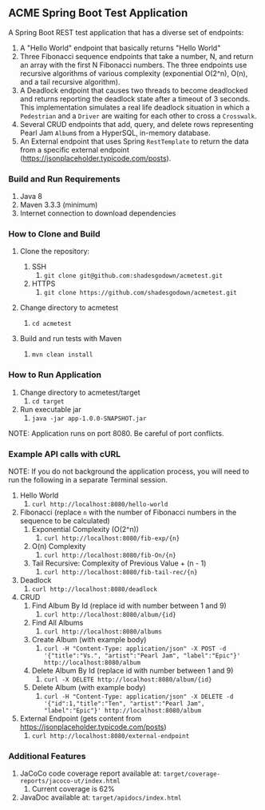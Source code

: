 ACME Spring Boot Test Application
---------------------------------

 A Spring Boot REST test application that has a diverse set of endpoints:  
 1. A "Hello World" endpoint that basically returns "Hello World"
 1. Three Fibonacci sequence endpoints that take a number, N, and return an array with the first 
 N Fibonacci numbers. The three endpoints use recursive algorithms of various complexity
 (exponential O(2^n), O(n), and a tail recursive algorithm).
 1. A Deadlock endpoint that causes two threads to become deadlocked and returns
 reporting the deadlock state after a timeout of 3 seconds. This implementation
 simulates a real life deadlock situation in which a <code>Pedestrian</code> and a
 <code>Driver</code> are waiting for each other to cross a <code>Crosswalk</code>.
 1. Several CRUD endpoints that add, query, and delete rows representing Pearl Jam
 <code>Album</code>s from a HyperSQL, in-memory database.
 1. An External endpoint that uses Spring <code>RestTemplate</code> to return the data
 from a specific external endpoint (https://jsonplaceholder.typicode.com/posts).

### Build and Run Requirements
1. Java 8
1. Maven 3.3.3 (minimum)
1. Internet connection to download dependencies

### How to Clone and Build
1. Clone the repository:
    1. SSH
        1. ```git clone git@github.com:shadesgodown/acmetest.git```
    1. HTTPS
        1. ```git clone https://github.com/shadesgodown/acmetest.git```

1. Change directory to acmetest
    1. ```cd acmetest```

1. Build and run tests with Maven
    1. ```mvn clean install```

### How to Run Application
1. Change directory to acmetest/target
    1. ```cd target```
1. Run executable jar
    1. ```java -jar app-1.0.0-SNAPSHOT.jar```

NOTE: Application runs on port 8080. Be careful of port conflicts.

### Example API calls with cURL
NOTE: If you do not background the application process, you will need to 
run the following in a separate Terminal session. 

1. Hello World
    1. ```curl http://localhost:8080/hello-world```
1. Fibonacci (replace <code>n</code> with the number of Fibonacci
   numbers in the sequence to be calculated)
    1. Exponential Complexity (O(2^n))
        1. ```curl http://localhost:8080/fib-exp/{n}```
    1. O(n) Complexity
        1. ```curl http://localhost:8080/fib-On/{n}```
    1. Tail Recursive: Complexity of Previous Value + (n - 1)
        1. ```curl http://localhost:8080/fib-tail-rec/{n}```
1. Deadlock
    1. ```curl http://localhost:8080/deadlock```
1. CRUD
    1. Find Album By Id (replace id with number between 1 and 9)
        1. ```curl http://localhost:8080/album/{id}```
    1. Find All Albums
        1. ```curl http://localhost:8080/albums```
    1. Create Album (with example body)
        1. ```curl -H "Content-Type: application/json" -X POST -d '{"title":"Vs.", "artist":"Pearl Jam", "label":"Epic"}' http://localhost:8080/album```
    1. Delete Album By Id (replace id with number between 1 and 9)
        1. ```curl -X DELETE http://localhost:8080/album/{id}```
    1. Delete Album (with example body)
        1. ```curl -H "Content-Type: application/json" -X DELETE -d '{"id":1,"title":"Ten", "artist":"Pearl Jam", "label":"Epic"}' http://localhost:8080/album```
1. External Endpoint (gets content from https://jsonplaceholder.typicode.com/posts)
    1. ```curl http://localhost:8080/external-endpoint```

### Additional Features
1. JaCoCo code coverage report available at: <code>target/coverage-reports/jacoco-ut/index.html</code>
    1. Current coverage is 62%
1. JavaDoc available at: <code>target/apidocs/index.html